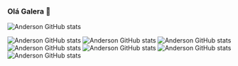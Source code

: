 ### Olá Galera 👋
![Anderson GitHub stats](https://github-readme-stats.vercel.app/api?username=anderasd100&theme=blue-green)


![Anderson GitHub stats](https://img.shields.io/badge/Python-3776AB?style=for-the-badge&logo=python&logoColor=white) ![Anderson GitHub stats](https://img.shields.io/badge/HTML-239120?style=for-the-badge&logo=html5&logoColor=white) ![Anderson GitHub stats](https://img.shields.io/badge/CSS-239120?&style=for-the-badge&logo=css3&logoColor=white) ![Anderson GitHub stats](https://img.shields.io/badge/JavaScript-F7DF1E?style=for-the-badge&logo=javascript&logoColor=black) ![Anderson GitHub stats](https://img.shields.io/badge/Django-092E20?style=for-the-badge&logo=django&logoColor=white) ![Anderson GitHub stats](https://img.shields.io/badge/Flask-000000?style=for-the-badge&logo=flask&logoColor=white) ![Anderson GitHub stats](https://img.shields.io/badge/MySQL-005C84?style=for-the-badge&logo=mysql&logoColor=white) 






